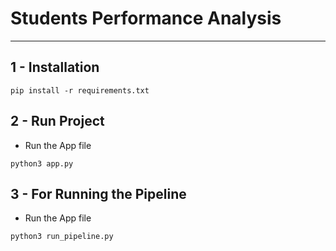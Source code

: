 # Students Performance Analysis
---

## 1 - Installation

```
pip install -r requirements.txt
```

## 2 - Run Project

- Run the App file
```
python3 app.py
```

## 3 - For Running the Pipeline

- Run the App file
```
python3 run_pipeline.py
```